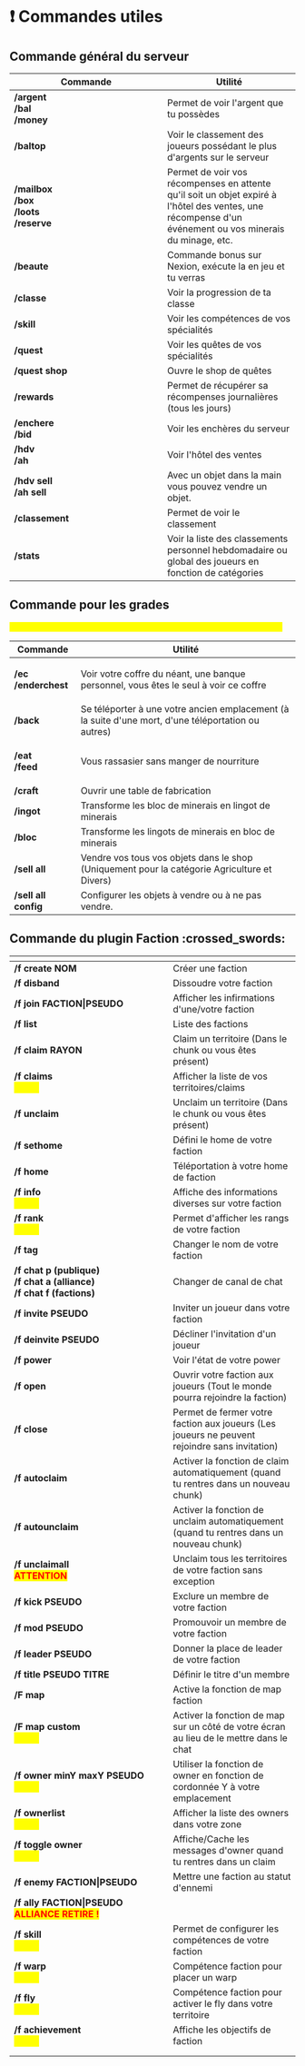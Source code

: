 # ❗ Commandes utiles

## Commande général du serveur

<table><thead><tr><th width="254">Commande</th><th>Utilité</th></tr></thead><tbody><tr><td><strong>/argent</strong><br><strong>/bal</strong><br><strong>/money</strong></td><td>Permet de voir l'argent que tu possèdes</td></tr><tr><td><strong>/baltop</strong></td><td>Voir le classement des joueurs possédant le plus d'argents sur le serveur</td></tr><tr><td><strong>/mailbox</strong><br><strong>/box</strong><br><strong>/loots</strong><br> <strong>/reserve</strong></td><td>Permet de voir vos récompenses en attente qu'il soit un objet expiré à l'hôtel des ventes, une récompense d'un événement ou vos minerais du minage, etc.</td></tr><tr><td><strong>/beaute</strong></td><td>Commande bonus sur Nexion, exécute la en jeu et tu verras</td></tr><tr><td><strong>/classe</strong></td><td>Voir la progression de ta classe</td></tr><tr><td><strong>/skill</strong></td><td>Voir les compétences de vos spécialités</td></tr><tr><td><strong>/quest</strong></td><td>Voir les quêtes de vos spécialités</td></tr><tr><td><strong>/quest shop</strong></td><td>Ouvre le shop de quêtes</td></tr><tr><td><strong>/rewards</strong></td><td>Permet de récupérer sa récompenses journalières (tous les jours)</td></tr><tr><td><strong>/enchere</strong><br><strong>/bid</strong></td><td>Voir les enchères du serveur</td></tr><tr><td><strong>/hdv</strong><br><strong>/ah</strong></td><td>Voir l'hôtel des ventes</td></tr><tr><td><strong>/hdv sell</strong><br><strong>/ah sell</strong></td><td>Avec un objet dans la main vous pouvez vendre un objet.</td></tr><tr><td><strong>/classement</strong></td><td>Permet de voir le classement</td></tr><tr><td><strong>/stats</strong></td><td>Voir la liste des classements personnel hebdomadaire ou global des joueurs en fonction de catégories</td></tr></tbody></table>

## Commande pour les grades

<mark style="color:yellow;">UNIQUEMENT POUR LES GRADES SUPREME et LEGENDE de la boutique</mark>

| Commande                                                    | Utilité                                                                                             |
| ----------------------------------------------------------- | --------------------------------------------------------------------------------------------------- |
| <p><strong>/ec</strong><br><strong>/enderchest</strong></p> | Voir votre coffre du néant, une banque personnel, vous êtes le seul à voir ce coffre                |
| **/back**                                                   | Se téléporter à une votre ancien emplacement (à la suite d'une mort, d'une téléportation ou autres) |
| <p><strong>/eat</strong><br><strong>/feed</strong></p>      | Vous rassasier sans manger de nourriture                                                            |
| **/craft**                                                  | Ouvrir une table de fabrication                                                                     |
| **/ingot**                                                  | Transforme les bloc de minerais en lingot de minerais                                               |
| **/bloc**                                                   | Transforme les lingots de minerais en bloc de minerais                                              |
| **/sell all**                                               | Vendre vos tous vos objets dans le shop (Uniquement pour la catégorie Agriculture et Divers)        |
| **/sell all config**                                        | Configurer les objets à vendre ou à ne pas vendre.                                                  |

## Commande du plugin Faction :crossed\_swords:

<table><thead><tr><th width="264"></th><th></th></tr></thead><tbody><tr><td><strong>/f create NOM</strong></td><td>Créer une faction</td></tr><tr><td><strong>/f disband</strong></td><td>Dissoudre votre faction</td></tr><tr><td><strong>/f join FACTION|PSEUDO</strong></td><td>Afficher les infirmations d'une/votre faction</td></tr><tr><td><strong>/f list</strong></td><td>Liste des factions</td></tr><tr><td><strong>/f claim RAYON</strong></td><td>Claim un territoire (Dans le chunk ou vous êtes présent)</td></tr><tr><td><strong>/f claims</strong><br><mark style="color:yellow;"><strong>NEW!</strong></mark></td><td>Afficher la liste de vos territoires/claims</td></tr><tr><td><strong>/f unclaim</strong></td><td>Unclaim un territoire (Dans le chunk ou vous êtes présent)</td></tr><tr><td><strong>/f sethome</strong></td><td>Défini le home de votre faction</td></tr><tr><td><strong>/f home</strong></td><td>Téléportation à votre home de faction</td></tr><tr><td><strong>/f info</strong><br><mark style="color:yellow;"><strong>NEW!</strong></mark></td><td>Affiche des informations diverses sur votre faction</td></tr><tr><td><strong>/f rank</strong><br><mark style="color:yellow;"><strong>NEW!</strong></mark></td><td>Permet d'afficher les rangs de votre faction</td></tr><tr><td><strong>/f tag</strong></td><td>Changer le nom de votre faction</td></tr><tr><td><strong>/f chat p (publique)</strong><br><strong>/f chat a (alliance)</strong><br><strong>/f chat f (factions)</strong></td><td>Changer de canal de chat</td></tr><tr><td><strong>/f invite PSEUDO</strong></td><td>Inviter un joueur dans votre faction</td></tr><tr><td><strong>/f deinvite PSEUDO</strong></td><td>Décliner l'invitation d'un joueur</td></tr><tr><td><strong>/f power</strong></td><td>Voir l'état de votre power</td></tr><tr><td><strong>/f open</strong></td><td>Ouvrir votre faction aux joueurs (Tout le monde pourra rejoindre la faction)</td></tr><tr><td><strong>/f close</strong></td><td>Permet de fermer votre faction aux joueurs (Les joueurs ne peuvent rejoindre sans invitation)</td></tr><tr><td><strong>/f autoclaim</strong></td><td>Activer la fonction de claim automatiquement (quand tu rentres dans un nouveau chunk)</td></tr><tr><td><strong>/f autounclaim</strong></td><td>Activer la fonction de unclaim automatiquement (quand tu rentres dans un nouveau chunk)</td></tr><tr><td><strong>/f unclaimall</strong><br><mark style="color:red;"><strong>ATTENTION</strong></mark></td><td>Unclaim tous les territoires de votre faction sans exception</td></tr><tr><td><strong>/f kick PSEUDO</strong></td><td>Exclure un membre de votre faction</td></tr><tr><td><strong>/f mod PSEUDO</strong></td><td>Promouvoir un membre de votre faction</td></tr><tr><td><strong>/f leader PSEUDO</strong></td><td>Donner la place de leader de votre faction</td></tr><tr><td><strong>/f title PSEUDO TITRE</strong></td><td>Définir le titre d'un membre</td></tr><tr><td><strong>/F map</strong></td><td>Active la fonction de map faction</td></tr><tr><td><strong>/F map custom</strong><br><mark style="color:yellow;"><strong>NEW!</strong></mark></td><td>Activer la fonction de map sur un côté de votre écran au lieu de le mettre dans le chat</td></tr><tr><td><strong>/f owner minY maxY PSEUDO</strong><br><mark style="color:yellow;"><strong>NEW!</strong></mark></td><td>Utiliser la fonction de owner en fonction de cordonnée Y à votre emplacement</td></tr><tr><td><strong>/f ownerlist</strong><br><mark style="color:yellow;"><strong>NEW!</strong></mark></td><td>Afficher la liste des owners dans votre zone</td></tr><tr><td><strong>/f toggle owner</strong><br><mark style="color:yellow;"><strong>NEW!</strong></mark></td><td>Affiche/Cache les messages d'owner quand tu rentres dans un claim</td></tr><tr><td><strong>/f enemy FACTION|PSEUDO</strong></td><td>Mettre une faction au statut d'ennemi</td></tr><tr><td><strong>/f ally FACTION|PSEUDO</strong><br><mark style="color:red;"><strong>ALLIANCE RETIRE !</strong></mark></td><td></td></tr><tr><td><strong>/f skill</strong><br><mark style="color:yellow;"><strong>NEW!</strong></mark></td><td>Permet de configurer les compétences de votre faction</td></tr><tr><td><strong>/f warp</strong><br><mark style="color:yellow;"><strong>NEW!</strong></mark></td><td>Compétence faction pour placer un warp</td></tr><tr><td><strong>/f fly</strong><br><mark style="color:yellow;"><strong>NEW!</strong></mark></td><td>Compétence faction pour activer le fly dans votre territoire</td></tr><tr><td><strong>/f achievement</strong><br><mark style="color:yellow;"><strong>NEW!</strong></mark></td><td>Affiche les objectifs de faction</td></tr><tr><td></td><td></td></tr><tr><td></td><td></td></tr></tbody></table>
